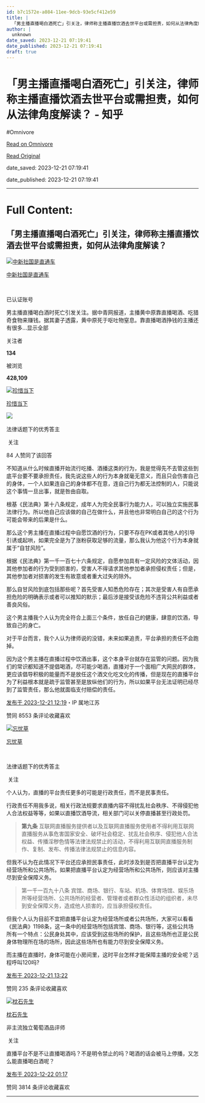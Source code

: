 ```yaml
---
id: b7c1572e-a084-11ee-9dcb-93e5cf412e59
title: |
  「男主播直播喝白酒死亡」引关注，律师称主播直播饮酒去世平台或需担责，如何从法律角度解读？ - 知乎
author: |
  unknown
date_saved: 2023-12-21 07:19:41
date_published: 2023-12-21 07:19:41
draft: true
---
```


# 「男主播直播喝白酒死亡」引关注，律师称主播直播饮酒去世平台或需担责，如何从法律角度解读？ - 知乎
#Omnivore

[Read on Omnivore](https://omnivore.app/me/-18c8fd65426)

[Read Original](https://www.zhihu.com/question/635953655/answer/3333968453)

date_saved: 2023-12-21 07:19:41

date_published: 2023-12-21 07:19:41

--- 

# Full Content: 

## 「男主播直播喝白酒死亡」引关注，律师称主播直播饮酒去世平台或需担责，如何从法律角度解读？

[![中新社国是直通车](https://proxy-prod.omnivore-image-cache.app/0x0,szZFTggt3lDiRwOMrGmSslvgGNAXhQLsKkUTzLlohV9w/https://picx.zhimg.com/v2-5847a72426b5a163af63ae4226dcdc32_l.jpg?source=1def8aca)](https://www.zhihu.com/org/zhong-xin-she-guo-shi-zhi-tong-che)

[中新社国是直通车](https://www.zhihu.com/org/zhong-xin-she-guo-shi-zhi-tong-che)

[​](https://www.zhihu.com/question/48510028)

已认证账号

男主播直播喝白酒时死亡引发关注。据中青网报道，主播黄中原靠直播喝酒、吃猎奇食物来赚钱。据其妻子透露，黄中原死于呕吐物窒息。靠直播喝酒挣钱的主播还有很多…显示全部 ​

关注者

**134**

被浏览

**428,109**

[![珍惜当下](https://proxy-prod.omnivore-image-cache.app/0x0,sEaNnfe8Sg2FEa6fyWc794Pv_3wWdpW_ovSBsRs-fvAc/https://picx.zhimg.com/v2-c2c2dd8b7b7cc609c1a81f65308ea30d_l.jpg?source=2c26e567)](https://www.zhihu.com/people/yu-er-17-63-12)

[珍惜当下](https://www.zhihu.com/people/yu-er-17-63-12)

[​](https://www.zhihu.com/question/48509984)​![](https://proxy-prod.omnivore-image-cache.app/0x0,sEQaOWrSM4sYxMszrQ6lhsM51WgM5AvlqxCkeG6GJZz4/https://pic1.zhimg.com/v2-4812630bc27d642f7cafcd6cdeca3d7a.jpg?source=88ceefae)

法律话题下的优秀答主

​ 关注

84 人赞同了该回答

不知道从什么时候直播开始流行吃播、酒播这类的行为，我是觉得先不去管这些到底平台要不要承担责任，我先说这些人的行为本身就毫无意义，而且只会伤害自己的身体，一个人如果连自己的身体都不在意，连自己行为都无法控制的人，只能说这个事情一旦出事，就是咎由自取。

根基《民法典》第十八条规定，成年人为完全民事行为能力人，可以独立实施民事法律行为。所以他自己应该做的自己在做什么，并且他也非常明白自己的这个行为可能会带来的后果是什么。

那么这个男主播在直播过程中自愿饮酒的行为，只要不存在PK或者其他人的引导引诱或起哄，如果完全是为了涨粉获取足够的流量，那么我认为他这个行为本身就属于“自甘风险”。

根据《民法典》第一千一百七十六条规定，自愿参加具有一定风险的文体活动，因其他参加者的行为受到损害的，受害人不得请求其他参加者承担侵权责任；但是，其他参加者对损害的发生有故意或者重大过失的除外。

那么自甘风险到底包括那些呢？首先受害人知悉危险存在；其次是受害人有自愿承担危险的明确表示或者可以推知的默示；最后涉是接受该危险不违背公共利益或者善良风俗。

这个男主播我个人认为完全符合上面三个条件，放任自己的健康，肆意的饮酒，导致自己的身亡。

对于平台而言，我个人认为律师说的没错，未来如果追责，平台承担的责任不会跑掉。

因为这个男主播在直播过程中饮酒出事，这个本身平台就存在监管的问题。因为我们的常识都知道不提倡喝酒，尽可能少喝酒，直播对于一个面相广大网民的群体，更应该倡导积极的能量而不是放任这个酒文化吃文化的传播，但是现在的直播平台为了利益根本就是疏于监管甚至是放纵他们的行为，所以如果平台无法证明已经尽到了监管责任，那么他就面临支付赔偿的责任。

[发布于 2023-12-21 12:19](https://www.zhihu.com/question/635953655/answer/3333968453)・IP 属地江苏

​赞同 85​​53 条评论​收藏​喜欢

[![忘忧草](https://proxy-prod.omnivore-image-cache.app/0x0,sSHmxO8L-wLnNcgmlGu6euGTQY4h3RBYRr36N0AueOtk/https://pic1.zhimg.com/v2-d519da8754c3ea8f54e03f45e16838a9_l.jpg?source=1def8aca)](https://www.zhihu.com/people/yu-xuan-3-95)

[忘忧草](https://www.zhihu.com/people/yu-xuan-3-95)

[​](https://www.zhihu.com/question/48509984)

法律话题下的优秀答主

​ 关注

个人认为，直播的平台责任更多的可能是行政责任，而不是民事责任。

行政责任不用我多说，相关行政法规要求直播内容不得扰乱社会秩序、不得侵犯他人合法权益等等，如果以直播饮酒导流，相关部门可以关停直播甚至行政处罚。

> **第九条** 互联网直播服务提供者以及互联网直播服务使用者不得利用互联网直播服务从事危害国家安全、破坏社会稳定、扰乱社会秩序、侵犯他人合法权益、传播淫秽色情等法律法规禁止的活动，不得利用互联网直播服务制作、复制、发布、传播法律法规禁止的信息内容。

但我不认为在此情况下平台还应承担民事责任，此时涉及到是否把直播平台认定为经营场所和公共场所。如果把直播平台认定为经营场所和公共场所，则应该对主播尽到安全保障义务。

> 第一千一百九十八条 宾馆、商场、银行、车站、机场、体育场馆、娱乐场所等经营场所、公共场所的经营者、管理者或者群众性活动的组织者，未尽到安全保障义务，造成他人损害的，应当承担侵权责任。

但我个人认为目前不宜把直播平台认定为经营场所或者公共场所，大家可以看看《民法典》1198条，这一条中的经营场所包括宾馆、商场、银行等，这些公共场所有一个特点：公民身处其中，应该受到这些场所的保护，且这些场所也正是公民身体物理所在场的场所，因此这些场所也有能力尽到安全保障义务。

而主播在直播时，身体可能在小房间里，这时平台怎样才能保障主播的安全呢？远程呼叫120吗?

[发布于 2023-12-21 13:22](https://www.zhihu.com/question/635953655/answer/3334026627)

​赞同 23​​5 条评论​收藏​喜欢

[![枕石先生](https://proxy-prod.omnivore-image-cache.app/0x0,sL1WwqhFNRj8S9WEO62CyfOcTp3EhGhoMKikmr95V3m8/https://picx.zhimg.com/v2-12cbe3d4bfe01221e73718e6ea27cf32_l.jpg?source=1def8aca)](https://www.zhihu.com/people/zhen-shi-xian-sheng-65)

[枕石先生](https://www.zhihu.com/people/zhen-shi-xian-sheng-65)

非主流独立葡萄酒品评师

​ 关注

直播平台不是不让直播喝酒吗？不是明令禁止的吗？喝酒的话会被马上停播，又怎么能直播喝白酒呢？

[发布于 2023-12-22 01:17](https://www.zhihu.com/question/635953655/answer/3334376409)

​赞同 38​​14 条评论​收藏​喜欢

---

